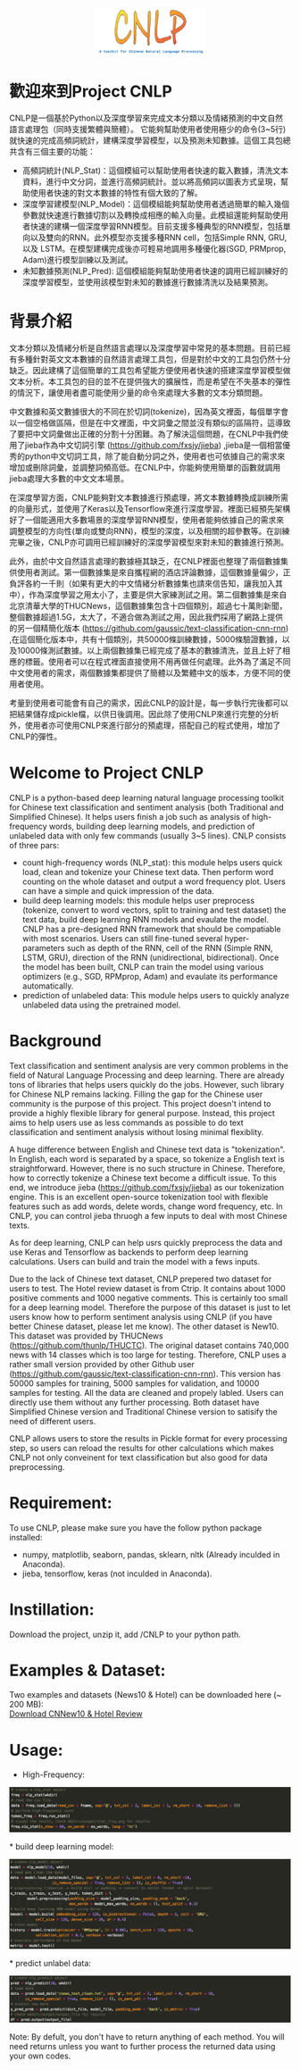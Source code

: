 <p align="center">
  <img src="./img/CNLP_logo.png" width="200px"/>
</p>

# 歡迎來到Project CNLP
CNLP是一個基於Python以及深度學習來完成文本分類以及情緒預測的中文自然語言處理包（同時支援繁體與簡體）。 它能夠幫助使用者使用極少的命令(3~5行)就快速的完成高頻詞統計，建構深度學習模型，以及預測未知數據。這個工具包總共含有三個主要的功能：   
* 高頻詞統計(NLP_Stat)：這個模組可以幫助使用者快速的載入數據，清洗文本資料，進行中文分詞，並進行高頻詞統計。並以將高頻詞以圖表方式呈現，幫助使用者快速的對文本數據的特性有個大致的了解。
* 深度學習建模型(NLP_Model)：這個模組能夠幫助使用者透過簡單的輸入幾個參數就快速進行數據切割以及轉換成相應的輸入向量。此模組還能夠幫助使用者快速的建構一個深度學習RNN模型。目前支援多種典型的RNN模型，包括單向以及雙向的RNN。此外模型亦支援多種RNN cell，包括Simple RNN, GRU,以及 LSTM。在模型建構完成後亦可輕易地調用多種優化器(SGD, PRMprop, Adam)進行模型訓練以及測試。
* 未知數據預測(NLP_Pred): 這個模組能夠幫助使用者快速的調用已經訓練好的深度學習模型，並使用該模型對未知的數據進行數據清洗以及結果預測。

# 背景介紹
文本分類以及情緒分析是自然語言處理以及深度學習中常見的基本問題。目前已經有多種針對英文文本數據的自然語言處理工具包，但是對於中文的工具包仍然十分缺乏。因此建構了這個簡單的工具包希望能方便使用者快速的搭建深度學習模型做文本分析。本工具包的目的並不在提供強大的擴展性，而是希望在不失基本的彈性的情況下，讓使用者盡可能使用少量的命令來處理大多數的文本分類問題。    

中文數據和英文數據很大的不同在於切詞(tokenize)，因為英文裡面，每個單字會以一個空格做區隔，但是在中文裡面，中文詞彙之間並沒有類似的區隔符，這導致了要把中文詞彙做出正確的分割十分困難。為了解決這個問題，在CNLP中我們使用了jieba作為中文切詞引擎 (https://github.com/fxsjy/jieba) ,jieba是一個相當優秀的python中文切詞工具，除了能自動分詞之外，使用者也可依據自己的需求來增加或刪除詞彙，並調整詞頻高低。在CNLP中，你能夠使用簡單的函數就調用jieba處理大多數的中文文本場景。

在深度學習方面，CNLP能夠對文本數據進行預處理，將文本數據轉換成訓練所需的向量形式，並使用了Keras以及Tensorflow來進行深度學習。裡面已經預先架構好了一個能適用大多數場景的深度學習RNN模型，使用者能夠依據自己的需求來調整模型的方向性(單向或雙向RNN)，模型的深度，以及相關的超參數等。在訓練完畢之後，CNLP亦可調用已經訓練好的深度學習模型來對未知的數據進行預測。

此外，由於中文自然語言處理的數據極其缺乏，在CNLP裡面也整理了兩個數據集供使用者測試。第一個數據集是來自攜程網的酒店評論數據，這個數據量偏少，正負評各約一千則（如果有更大的中文情緒分析數據集也請來信告知，讓我加入其中），作為深度學習之用太小了，主要是供大家練測試之用。第二個數據集是來自北京清華大學的THUCNews，這個數據集包含十四個類別，超過七十萬則新聞，整個數據超過1.5G，太大了，不適合做為測試之用，因此我們採用了網路上提供的另一個精簡化版本 (https://github.com/gaussic/text-classification-cnn-rnn) ,在這個簡化版本中，共有十個類別，共50000條訓練數據，5000條驗證數據，以及10000條測試數據。以上兩個數據集已經完成了基本的數據清洗，並且上好了相應的標籤。使用者可以在程式裡面直接使用不用再做任何處理。此外為了滿足不同中文使用者的需求，兩個數據集都提供了簡體以及繁體中文的版本，方便不同的使用者使用。

考量到使用者可能會有自己的需求，因此CNLP的設計是，每一步執行完後都可以把結果儲存成pickle檔，以供日後調用。因此除了使用CNLP來進行完整的分析外，使用者亦可使用CNLP來進行部分的預處理，搭配自己的程式使用，增加了CNLP的彈性。

# Welcome to Project CNLP
 CNLP is a python-based deep learning natural language processing toolkit for Chinese text classification and sentiment analysis (both Traditional and Simplified Chinese). It helps users finish a job such as analysis of high-frequency words, building deep learning models, and prediction of unlabeled data with only few commands (usually 3~5 lines). CNLP consists of three pars:   
 * count high-frequency words (NLP_stat): this module helps users quick load, clean and tokenize your Chinese text data. Then perform word counting on the whole dataset and output a word frequency plot. Users can have a simple and quick impression of the data. 
 * build deep learning models: this module helps user preprocess (tokenize, convert to word vectors, split to training and test dataset) the text data, build deep learning RNN models and evaulate the model. CNLP has a pre-designed RNN framework that should be compatiable with most scenarios. Users can still fine-tuned several hyper-parameters such as depth of the RNN, cell of the RNN (Simple RNN, LSTM, GRU), direction of the RNN (unidirectional, bidirectional). Once the model has been built, CNLP can train the model using various optimizers (e.g., SGD, RPMprop, Adam) and evaulate its performance automatically. 
 * prediction of unlabeled data: This module helps users to quickly analyze unlabeled data using the pretrained model. 

 # Background
 Text classification and sentiment analysis are very common problems in the field of Natural Language Processing and deep learning. There are already tons of libraries that helps users quickly do the jobs. However, such library for Chinese NLP remains lacking. Filling the gap for the Chinese user community is the purpose of this project. This project doesn't intend to provide a highly flexible library for general purpose. Instead, this project aims to help users use as less commands as possible to do text classification and sentiment analysis without losing minimal flexiblity.

 A huge difference between English and Chinese text data is "tokenization". In English, each word is separated by a space, so tokenize a English text is straightforward. However, there is no such structure in Chinese. Therefore, how to correctly tokenize a Chinese text become a difficult issue. To this end, we introduce jieba (https://github.com/fxsjy/jieba) as our tokenization engine. This is an excellent open-source tokenization tool with flexible features such as add words, delete words, change word frequency, etc. In CNLP, you can control jieba thruogh a few inputs to deal with most Chinese texts. 

 As for deep learning, CNLP can help usrs quickly preprocess the data and use Keras and Tensorflow as backends to perform deep learning calculations. Users can build and train the model with a fews inputs.

 Due to the lack of Chinese text dataset, CNLP prepered two dataset for users to test. The Hotel review dataset is from Ctrip. It contains about 1000 positive comments and 1000 negative comments. This is certainly too small for a deep learning model. Therefore the purpose of this dataset is just to let users know how to perform sentiment analysis using CNLP (if you have better Chinese dataset, please let me know). The other dataset is New10. This dataset was provided by THUCNews (https://github.com/thunlp/THUCTC). The original dataset contains 740,000 news with 14 classes which is too large for testing. Therefore, CNLP uses a rather small version provided by other Github user (https://github.com/gaussic/text-classification-cnn-rnn). This version has 50000 samples for training, 5000 samples for validation, and 10000 samples for testing. All the data are cleaned and propely labled. Users can directly use them without any further processing. Both dataset have Simplified Chinese version and Traditional Chinese version to satisify the need of different users.   

 CNLP allows users to store the results in Pickle format for every processing step, so users can reload the results for other calculations which makes CNLP not only conveinent for text classification but also good for data preprocessing.  

 # Requirement:
 To use CNLP, please make sure you have the follow python package installed:  
 * numpy, matplotlib, seaborn, pandas, sklearn, nltk (Already inculded in Anaconda). 
 * jieba, tensorflow, keras (not inculded in Anaconda). 

 # Instillation:
 Download the project, unzip it, add /CNLP to your python path.     

 # Examples & Dataset:
 Two examples and datasets (News10 & Hotel) can be downloaded here (~ 200 MB):   
 [Download CNNew10 & Hotel Review](https://my.pcloud.com/publink/show?code=XZ4loB7Z4XtW9zxRlS7LgWWVEuQmc8KrA5DX)

 # Usage:
 * High-Frequency:
 <p align="center">
  <img src="./img/stat_usage.png">
</p>
 * build deep learning model:
 <p align="center">
  <img src="./img/model_usage.png">
</p>
 * predict unlabel data:
 <p align="center">
  <img src="./img/pred_usage.png">
</p>

 Note: By defult, you don't have to return anything of each method. You will need returns unless you want to further process the returned data using your own codes.



